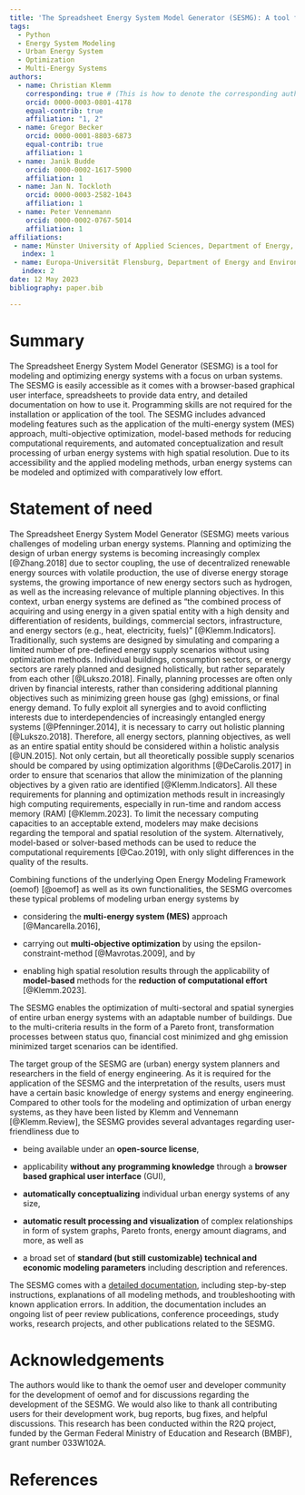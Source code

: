 ```yaml
---
title: 'The Spreadsheet Energy System Model Generator (SESMG): A tool for the optimization of urban energy systems'
tags:
  - Python
  - Energy System Modeling
  - Urban Energy System
  - Optimization
  - Multi-Energy Systems
authors:
  - name: Christian Klemm
    corresponding: true # (This is how to denote the corresponding author)
    orcid: 0000-0003-0801-4178
    equal-contrib: true
    affiliation: "1, 2"
  - name: Gregor Becker
    orcid: 0000-0001-8803-6873
    equal-contrib: true
    affiliation: 1
  - name: Janik Budde
    orcid: 0000-0002-1617-5900
    affiliation: 1
  - name: Jan N. Tockloth
    orcid: 0000-0003-2582-1043
    affiliation: 1
  - name: Peter Vennemann
    orcid: 0000-0002-0767-5014
    affiliation: 1
affiliations:
 - name: Münster University of Applied Sciences, Department of Energy, Building Services and Environmental Engineering, Germany
   index: 1
 - name: Europa-Universität Flensburg, Department of Energy and Environmental Management, Germany 
   index: 2
date: 12 May 2023
bibliography: paper.bib

---
```

# Summary

The Spreadsheet Energy System Model Generator (SESMG) is a tool for modeling and optimizing energy systems with a focus on urban systems. The SESMG is easily accessible as it comes with a browser-based graphical user interface, spreadsheets to provide data entry, and detailed documentation on how to use it. Programming skills are not required for the installation or application of the tool. The SESMG includes advanced modeling features such as the application of the multi-energy system (MES) approach, multi-objective optimization, model-based methods for reducing computational requirements, and automated conceptualization and result processing of urban energy systems with high spatial resolution. Due to its accessibility and the applied modeling methods, urban energy systems can be modeled and optimized with comparatively low effort.

# Statement of need

The Spreadsheet Energy System Model Generator (SESMG) meets various challenges of modeling urban energy systems. Planning and optimizing the design of urban energy systems is becoming increasingly complex [@Zhang.2018] due to sector coupling, the use of decentralized renewable energy sources with volatile production, the use of diverse energy storage systems, the growing importance of new energy sectors such as hydrogen, as well as the increasing relevance of multiple planning objectives. In this context, urban energy systems are defined as “the combined process of acquiring and using energy in a given spatial entity with a high density and differentiation of residents, buildings, commercial sectors, infrastructure, and energy sectors (e.g., heat, electricity, fuels)” [@Klemm.Indicators]. Traditionally, such systems are designed by simulating and comparing a limited number of pre-defined energy supply scenarios without using optimization methods. Individual buildings, consumption sectors, or energy sectors are rarely planned and designed holistically, but rather separately from each other [@Lukszo.2018]. Finally, planning processes are often only driven by financial interests, rather than considering additional planning objectives such as minimizing green house gas (ghg) emissions, or final energy demand. To fully exploit all synergies and to avoid conflicting interests due to interdependencies of increasingly entangled energy systems [@Pfenninger.2014], it is necessary to carry out holistic planning [@Lukszo.2018]. Therefore, all energy sectors, planning objectives, as well as an entire spatial entity should be considered within a holistic analysis [@UN.2015]. Not only certain, but all theoretically possible supply scenarios should be compared by using optimization algorithms [@DeCarolis.2017] in order to ensure that scenarios that allow the minimization of the planning objectives by a given ratio are identified [@Klemm.Indicators]. All these requirements for planning and optimization methods result in increasingly high computing requirements, especially in run-time and random access memory (RAM) [@Klemm.2023]. To limit the necessary computing capacities to an acceptable extend, modelers may make decisions regarding the temporal and spatial resolution of the system. Alternatively, model-based or solver-based methods can be used to reduce the computational requirements [@Cao.2019], with only slight differences in the quality of the results.

Combining functions of the underlying Open Energy Modeling Framework (oemof) [@oemof] as well as its own functionalities, the SESMG overcomes these typical problems of modeling urban energy systems by

* considering the **multi-energy system (MES)** approach [@Mancarella.2016], 

* carrying out **multi-objective optimization** by using the epsilon-constraint-method [@Mavrotas.2009], and by

* enabling high spatial resolution results through the applicability of **model-based** methods for the **reduction of computational effort** [@Klemm.2023].

The SESMG enables the optimization of multi-sectoral and spatial synergies of entire urban energy systems with an adaptable number of buildings. Due to the multi-criteria results in the form of a Pareto front, transformation processes between status quo, financial cost minimized and ghg emission minimized target scenarios can be identified.

The target group of the SESMG are (urban) energy system planners and researchers in the field of energy engineering. As it is required for the application of the SESMG and the interpretation of the results, users must have a certain basic knowledge of energy systems and energy engineering. Compared to other tools for the modeling and optimization of urban energy systems, as they have been listed by Klemm and Vennemann [@Klemm.Review], the SESMG provides several advantages regarding user-friendliness due to

* being available under an **open-source license**, 

* applicability **without any programming knowledge** through a **browser based graphical user interface** (GUI),

* **automatically conceptualizing** individual urban energy systems of any size,

* **automatic result processing and visualization** of complex relationships in form of system graphs, Pareto fronts, energy amount diagrams, and more, as well as

* a broad set of **standard (but still customizable) technical and economic modeling parameters** including description and references.

The SESMG comes with a [detailed documentation](https://spreadsheet-energy-system-model-generator.readthedocs.io/en/latest/ "detailed documentation"), including step-by-step instructions, explanations of all modeling methods, and troubleshooting with known application errors. In addition, the documentation includes an ongoing list of peer review publications, conference proceedings, study works, research projects, and other publications related to the SESMG.

# Acknowledgements
The authors would like to thank the oemof user and developer community for the development of oemof and for discussions regarding the development of the SESMG. We would also like to thank all contributing users for their development work, bug reports, bug fixes, and helpful discussions. This research has been conducted within the R2Q project, funded by the German Federal Ministry of Education and Research (BMBF), grant number 033W102A.

# References

